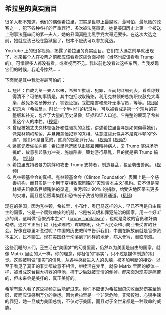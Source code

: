 ## 希拉里的真实面目

很多人都不知道，他们的偶像希拉里，其实是世界上最腐败，最可怕，最危险的政客之一，犯下各种各样的严重罪行，多次被法庭审讯。她是美国历史上第一个被送上刑事法庭审问的第一夫人，她的丑闻真是比黑手党大哥还要多。在这次大选之前，她就应该已经在监狱里了，根本不应该可以参加竞选。

YouTube 上的很多视频，揭露了希拉里的真实面目。它们在大选之前早就出现了，本来每个人在投票之前都应该看看这些负面视频（当然也应该看看 Trump 的）。可惜很多人都没有看，或者视而不见。我以前也没看过这些东西，当我发现它们的时候，我毛骨悚然……

下面就是其中我觉得最可怕的：

1.  短片：自成为第一夫人以来，希拉里撒谎，犯罪，丑闻的详细列表。看看你数得清不？可怕的事情是，其中包括收取贿赂，利用克林顿的总统职权赦免大毒枭，赦免多名恐怖分子，销毁证据，栽赃陷害和恐吓无辜官员，等等。([视频](https://www.youtube.com/watch?v=a-xjiXfJ58Q))
2.  纪录片『希拉里』。时长一个半小时的纪录片，可以被看成是第一个短片的完整版和补充，包含了大量的历史录像，证据和证人口述。它完整的展现了希拉里这个人的本性。([视频](https://www.youtube.com/watch?v=3BUUy1C0_4g))
3.  曾经被她丈夫克林顿强奸和性骚扰的女性，讲述希拉里当年是如何侮辱她们，做克林顿的帮凶，并且掩盖他犯罪的真相。注意这些女性并不是克林顿的“外遇”，她们不是自愿的，这真的是犯罪行为。 ([视频1](https://www.youtube.com/watch?v=NvoRcPXURwg)) ([视频2](https://www.youtube.com/watch?v=IuMcayh1etM))
4.  卧底记者偷拍内幕：希拉里竞选团队出钱雇佣精神病人，去 Trump 演讲场所挑衅，故意引起暴力冲突，施加陷害，策划游行暴乱，目的就是把 Trump 搞臭。 ([视频](https://www.youtube.com/watch?v=5IuJGHuIkzY))
5.  希拉里支持者暴力挑衅和攻击 Trump 支持者，制造暴乱，甚至袭击警察。 ([视频](https://www.youtube.com/watch?v=vY-ewgX4oIU))
6.  克林顿基金会的真相。克林顿基金会（Clinton Foundation）表面上是一个慈善机构，而其实是一个用于变相收取贿赂的“灾难资本主义”机构。它不但是克林顿夫妇收取巨额贿赂的渠道，贪污超过 90% 的捐款，给受灾地区带去更多的灾难，而且是给贩毒集团和恐怖分子洗钱的重要通道。([视频](https://www.youtube.com/watch?v=7LYRUOd_QoM))

现在的美国，因为克林顿，希拉里，小布什，奥巴马这样的人，早已不再是自由民主的国家，它是一个腐败瘫痪的机器，它是被流氓和罪犯统治的国家。用一个好听点的词，这叫做“官僚资本主义”（[crony capitalism](https://en.wikipedia.org/wiki/Crony_capitalism)），也就是腐败的官员和奸商勾结，通过不正当手段（比如贿赂）谋取暴利，让广大民众和小商业者受害的社会。好像在哪里听说过呢？中国的历史教科书告诉我们，中国在解放前就是官僚资本主义，民不聊生。现在美国终于沦落到了同样的地步，病入膏肓，濒临崩溃。

这些沉睡的人们，还生活在“美国梦”的幻觉里面，仍然以为美国是自由的国家。就像 Matrix 里面的人一样，你的理念，你相信的“事实”，只不过是媒体制造的幻觉。这些被叫做“事实”的信息，从各种感官进入人的头脑，被不加判断的接受。以至于看见了真正的事实都故意不相信，继续活在梦里。就像 Matrix 里面的躯体一样，被当成这台巨大机器的电池，榨干之后就被无情的倒掉。醒来面对现实是痛苦的，但未来会是美好的，真正美好的。

希望有些人看了这些视频之后能醒过来。你们不应该为希拉里的失败而悲伤甚至愤怒，反而应该感到万分的幸运。因为希拉里是一个非常危险，非常狡猾，心狠手辣的罪犯，她一旦成为美国总统，不仅对于美国，而且对于全世界都是一种致命的威胁。
